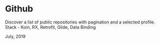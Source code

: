 # Github

Discover a list of public repositories with pagination and a selected profile.
Stack - Koin, RX, Retrofit, Glide, Data Binding

July, 2019
